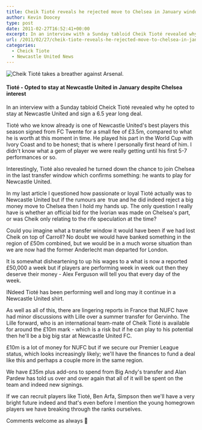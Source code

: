 ```yaml
---
title: Cheik Tioté reveals he rejected move to Chelsea in January window
author: Kevin Doocey
type: post
date: 2011-02-27T16:52:41+00:00
excerpt: In an interview with a Sunday tabloid Cheik Tioté revealed why he opted to stay at Newcastle United and sign a 6.5 year..
url: /2011/02/27/cheik-tiote-reveals-he-rejected-move-to-chelsea-in-january-window/
categories:
  - Cheick Tiote
  - Newcastle United News
---
```


![Cheik Tioté takes a breather against Arsenal.](https://www.tynetime.com/wp-content/uploads/2011/02/Cheik_Tioté.jpg "Cheik Tioté - Newcastle")

#### Tioté - Opted to stay at Newcastle United in January despite Chelsea interest

In an interview with a Sunday tabloid Cheick Tioté revealed why he opted to stay at Newcastle United and sign a 6.5 year long deal.

Tioté who we know already is one of Newcastle United's best players this season signed from FC Twente for a small fee of £3.5m, compared to what he is worth at this moment in time. He played his part in the World Cup with Ivory  Coast and to be honest; that is where I personally first heard of him. I didn't know what a gem of player we were really getting until his first 5-7 performances or so.

Interestingly, Tioté also revealed he turned down the chance to join Chelsea in the last transfer window which confirms something: he wants to play for Newcastle United.

In my last article I questioned how passionate or loyal Tioté actually was to Newcastle United but if the rumours are  true and he did indeed reject a big money move to Chelsea then I hold my hands up. The only question I really have is whether an official bid for the Ivorian was made on Chelsea's part, or was Cheik only relating to the rife speculation at the time?

Could you imagine what a transfer window it would have been if we had lost Cheik on top of Carroll? No doubt we would have banked something in the region of £50m combined, but we would be in a much worse situation than we are now had the former Anderlecht man departed for London.

It is somewhat disheartening to up his wages to a what is now a reported £50,000 a week but if players are performing week in week out then they deserve their money - Alex Ferguson will tell you that every day of the week.

INdeed Tioté has been performing well and long may it continue in a Newcastle United shirt.

As well as all of this, there are lingering reports in France that NUFC have had minor discussions with Lille over a summer transfer for Gervinho. The Lille forward, who is an international team-mate of Cheik Tioté is available for around the £10m mark - which is a risk but if he can play to his potential then he'll be a big big star at Newcastle United FC.

£10m is a lot of money for NUFC but if we secure our Premier League status, which looks increasingly likely; we'll have the finances to fund a deal like this and perhaps a couple more in the same region.

We have £35m plus add-ons to spend from Big Andy's transfer and Alan Pardew has told us over and over again that all of it will be spent on the team and indeed new signings.

If we can recruit players like Tioté, Ben Arfa, Simpson then we'll have a very bright future indeed and that's even before I mention the young homegrown players we have breaking through the ranks ourselves.

Comments welcome as always 🙂
